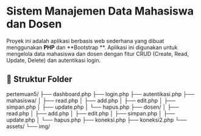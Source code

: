 # Sistem Manajemen Data Mahasiswa dan Dosen

Proyek ini adalah aplikasi berbasis web sederhana yang dibuat menggunakan **PHP** dan **Bootstrap **. Aplikasi ini digunakan untuk mengelola data mahasiswa dan dosen dengan fitur CRUD (Create, Read, Update, Delete) dan autentikasi login.

## 📁 Struktur Folder
pertemuan5/
├── dashboard.php
├── login.php
├── autentikasi.php
├── mahasiswa/
│ ├── read.php
│ ├── add.php
│ ├── edit.php
│ ├── simpan.php
│ ├── update.php
│ └── hapus.php
├── dosen/
│ ├── read.php
│ ├── add.php
│ ├── edit.php
│ ├── simpan.php
│ ├── update.php
│ └── hapus.php
├── koneksi.php
├── koneksi2.php
└── assets/
└── img/ 

